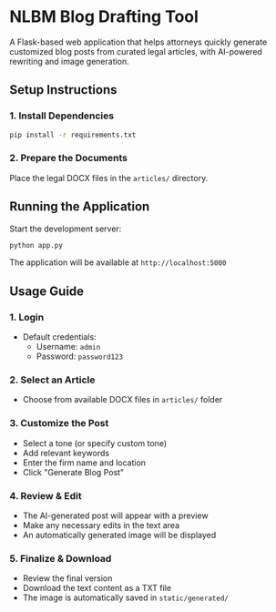 # NLBM Blog Drafting Tool

A Flask-based web application that helps attorneys quickly generate customized blog posts from curated legal articles, with AI-powered rewriting and image generation.

## Setup Instructions

### 1. Install Dependencies

```bash
pip install -r requirements.txt
```

### 2. Prepare the Documents

Place the legal DOCX files in the `articles/` directory.

## Running the Application

Start the development server:

```bash
python app.py
```

The application will be available at `http://localhost:5000`

## Usage Guide

### 1. Login
- Default credentials:
  - Username: `admin`
  - Password: `password123`

### 2. Select an Article
- Choose from available DOCX files in `articles/` folder

### 3. Customize the Post
- Select a tone (or specify custom tone)
- Add relevant keywords
- Enter the firm name and location
- Click "Generate Blog Post"

### 4. Review & Edit
- The AI-generated post will appear with a preview
- Make any necessary edits in the text area
- An automatically generated image will be displayed

### 5. Finalize & Download
- Review the final version
- Download the text content as a TXT file
- The image is automatically saved in `static/generated/`
